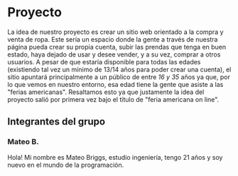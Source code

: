 # Proyecto 
La idea de nuestro proyecto es crear un sitio web orientado a la compra y venta de ropa. Este sería un espacio donde la gente a través de nuestra página pueda crear su propia cuenta, subir las prendas que tenga en buen estado, haya dejado de usar y desee vender, y a su vez, comprar a otros usuarios.
A pesar de que estaría disponible para todas las edades (existiendo tal vez un mínimo de 13/14 años para poder crear una cuenta), el sitio apuntará principalmente a un público de entre *16 y 35* años ya que, por lo que vemos en nuestro entorno, esa edad tiene la gente que asiste a las "ferias americanas". Resaltamos esto ya que justamente la idea del proyecto salió por primera vez bajo el título de "feria americana on line". 
## Integrantes del grupo
### Mateo B.
Hola! Mi nombre es Mateo Briggs, estudio ingeniería, tengo 21 años y soy nuevo en el mundo de la programación.